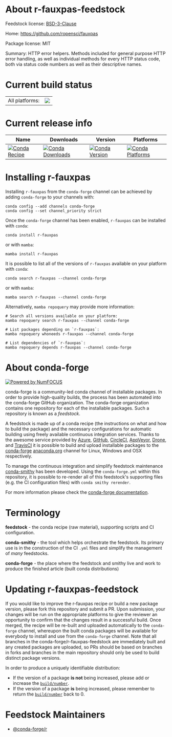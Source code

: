 About r-fauxpas-feedstock
=========================

Feedstock license: [BSD-3-Clause](https://github.com/conda-forge/r-fauxpas-feedstock/blob/main/LICENSE.txt)

Home: https://github.com/ropensci/fauxpas

Package license: MIT

Summary: HTTP error helpers. Methods included for general purpose HTTP error handling, as well as individual methods for every HTTP status code, both via status code numbers as well as their descriptive names.

Current build status
====================


<table><tr><td>All platforms:</td>
    <td>
      <a href="https://dev.azure.com/conda-forge/feedstock-builds/_build/latest?definitionId=17899&branchName=main">
        <img src="https://dev.azure.com/conda-forge/feedstock-builds/_apis/build/status/r-fauxpas-feedstock?branchName=main">
      </a>
    </td>
  </tr>
</table>

Current release info
====================

| Name | Downloads | Version | Platforms |
| --- | --- | --- | --- |
| [![Conda Recipe](https://img.shields.io/badge/recipe-r--fauxpas-green.svg)](https://anaconda.org/conda-forge/r-fauxpas) | [![Conda Downloads](https://img.shields.io/conda/dn/conda-forge/r-fauxpas.svg)](https://anaconda.org/conda-forge/r-fauxpas) | [![Conda Version](https://img.shields.io/conda/vn/conda-forge/r-fauxpas.svg)](https://anaconda.org/conda-forge/r-fauxpas) | [![Conda Platforms](https://img.shields.io/conda/pn/conda-forge/r-fauxpas.svg)](https://anaconda.org/conda-forge/r-fauxpas) |

Installing r-fauxpas
====================

Installing `r-fauxpas` from the `conda-forge` channel can be achieved by adding `conda-forge` to your channels with:

```
conda config --add channels conda-forge
conda config --set channel_priority strict
```

Once the `conda-forge` channel has been enabled, `r-fauxpas` can be installed with `conda`:

```
conda install r-fauxpas
```

or with `mamba`:

```
mamba install r-fauxpas
```

It is possible to list all of the versions of `r-fauxpas` available on your platform with `conda`:

```
conda search r-fauxpas --channel conda-forge
```

or with `mamba`:

```
mamba search r-fauxpas --channel conda-forge
```

Alternatively, `mamba repoquery` may provide more information:

```
# Search all versions available on your platform:
mamba repoquery search r-fauxpas --channel conda-forge

# List packages depending on `r-fauxpas`:
mamba repoquery whoneeds r-fauxpas --channel conda-forge

# List dependencies of `r-fauxpas`:
mamba repoquery depends r-fauxpas --channel conda-forge
```


About conda-forge
=================

[![Powered by
NumFOCUS](https://img.shields.io/badge/powered%20by-NumFOCUS-orange.svg?style=flat&colorA=E1523D&colorB=007D8A)](https://numfocus.org)

conda-forge is a community-led conda channel of installable packages.
In order to provide high-quality builds, the process has been automated into the
conda-forge GitHub organization. The conda-forge organization contains one repository
for each of the installable packages. Such a repository is known as a *feedstock*.

A feedstock is made up of a conda recipe (the instructions on what and how to build
the package) and the necessary configurations for automatic building using freely
available continuous integration services. Thanks to the awesome service provided by
[Azure](https://azure.microsoft.com/en-us/services/devops/), [GitHub](https://github.com/),
[CircleCI](https://circleci.com/), [AppVeyor](https://www.appveyor.com/),
[Drone](https://cloud.drone.io/welcome), and [TravisCI](https://travis-ci.com/)
it is possible to build and upload installable packages to the
[conda-forge](https://anaconda.org/conda-forge) [anaconda.org](https://anaconda.org/)
channel for Linux, Windows and OSX respectively.

To manage the continuous integration and simplify feedstock maintenance
[conda-smithy](https://github.com/conda-forge/conda-smithy) has been developed.
Using the ``conda-forge.yml`` within this repository, it is possible to re-render all of
this feedstock's supporting files (e.g. the CI configuration files) with ``conda smithy rerender``.

For more information please check the [conda-forge documentation](https://conda-forge.org/docs/).

Terminology
===========

**feedstock** - the conda recipe (raw material), supporting scripts and CI configuration.

**conda-smithy** - the tool which helps orchestrate the feedstock.
                   Its primary use is in the construction of the CI ``.yml`` files
                   and simplify the management of *many* feedstocks.

**conda-forge** - the place where the feedstock and smithy live and work to
                  produce the finished article (built conda distributions)


Updating r-fauxpas-feedstock
============================

If you would like to improve the r-fauxpas recipe or build a new
package version, please fork this repository and submit a PR. Upon submission,
your changes will be run on the appropriate platforms to give the reviewer an
opportunity to confirm that the changes result in a successful build. Once
merged, the recipe will be re-built and uploaded automatically to the
`conda-forge` channel, whereupon the built conda packages will be available for
everybody to install and use from the `conda-forge` channel.
Note that all branches in the conda-forge/r-fauxpas-feedstock are
immediately built and any created packages are uploaded, so PRs should be based
on branches in forks and branches in the main repository should only be used to
build distinct package versions.

In order to produce a uniquely identifiable distribution:
 * If the version of a package **is not** being increased, please add or increase
   the [``build/number``](https://docs.conda.io/projects/conda-build/en/latest/resources/define-metadata.html#build-number-and-string).
 * If the version of a package **is** being increased, please remember to return
   the [``build/number``](https://docs.conda.io/projects/conda-build/en/latest/resources/define-metadata.html#build-number-and-string)
   back to 0.

Feedstock Maintainers
=====================

* [@conda-forge/r](https://github.com/conda-forge/r/)

